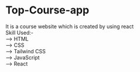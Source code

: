 # Top-Course-app
It is a course website which is created by using react <br>
Skill Used:-<br>
--> HTML <br>
--> CSS <br>
--> Tailwind CSS <br>
--> JavaScript <br>
--> React <br>
